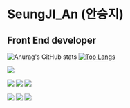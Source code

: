 # SeungJI_An (안승지)

## Front End developer
![Anurag's GitHub stats](https://github-readme-stats.vercel.app/api?username=s-ja&show_icons=true&theme=dracula) [![Top Langs](https://github-readme-stats.vercel.app/api/top-langs/?username=s-ja&layout=compact)](https://github.com/s-ja/github-readme-stats)

<img src="https://img.shields.io/badge/visualstudiocode-007ACC?style=for-the-badge&logo=visualstudiocode&logoColor=white">

<img src="https://img.shields.io/badge/React-61DAFB?style=for-the-badge&logo=React&logoColor=white"> <img src="https://img.shields.io/badge/javascript-F7DF1E?style=for-the-badge&logo=javascript&logoColor=white"> <img src="https://img.shields.io/badge/typescript-3178C6?style=for-the-badge&logo=typescript&logoColor=white"/> 

<img src="https://img.shields.io/badge/Adobe Illustrator-FF9A00?style=for-the-badge&logo=Adobe Illustrator&logoColor=white"> <img src="https://img.shields.io/badge/Adobe Photoshop-31A8FF?style=for-the-badge&logo=Adobe Photoshop&logoColor=white"/> <img src="https://img.shields.io/badge/figma-F24E1E?style=for-the-badge&logo=figma&logoColor=white"/>

<!--
**s-ja/s-ja** is a ✨ _special_ ✨ repository because its `README.md` (this file) appears on your GitHub profile.

Here are some ideas to get you started:

- 🔭 I’m currently working on ...
- 🌱 I’m currently learning ...
- 👯 I’m looking to collaborate on ...
- 🤔 I’m looking for help with ...
- 💬 Ask me about ...
- 📫 How to reach me: ...
- 😄 Pronouns: ...
- ⚡ Fun fact: ...
-->

